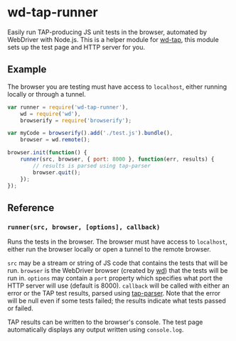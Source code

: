 # wd-tap-runner

Easily run TAP-producing JS unit tests in the browser, automated by WebDriver
with Node.js. This is a helper module for
[wd-tap](https://npmjs.org/package/wd-tap), this module sets up the test page
and HTTP server for you.

## Example

The browser you are testing must have access to `localhost`, either running
locally or through a tunnel.

```js
var runner = require('wd-tap-runner'),
    wd = require('wd'),
    browserify = require('browserify');

var myCode = browserify().add('./test.js').bundle(),
    browser = wd.remote();

browser.init(function() {
    runner(src, browser, { port: 8000 }, function(err, results) {
        // results is parsed using tap-parser
        browser.quit();
    });
});
```

## Reference

### `runner(src, browser, [options], callback)`

Runs the tests in the browser. The browser must have access to `localhost`,
either run the browser locally or open a tunnel to the remote browser.

`src` may be a stream or string of JS code that contains the tests that will
be run. `browser` is the WebDriver browser (created by
[wd](https://npmjs.org/package/wd)) that the tests will be run in. `options`
may contain a `port` property which specifies what port the HTTP server will
use (default is 8000). `callback` will be called with either an error or the
TAP test results, parsed using
[tap-parser](https://npmjs.org/package/tap-parser). Note that the error will
be null even if some tests failed; the results indicate what tests passed or
failed.

TAP results can be written to the browser's console. The test page
automatically displays any output written using `console.log`.